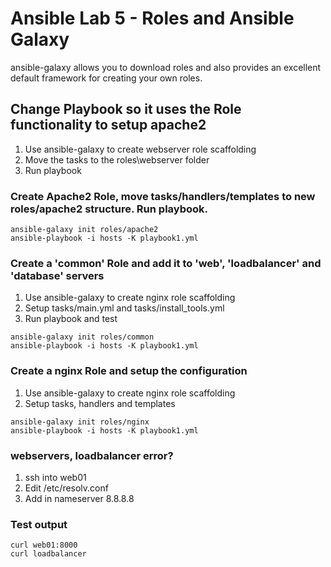 # Ansible Lab 5 - Roles and Ansible Galaxy

ansible-galaxy allows you to download roles and also provides an excellent default framework for creating your own roles.

## Change Playbook so it uses the Role functionality to setup apache2
1. Use ansible-galaxy to create webserver role scaffolding
2. Move the tasks to the roles\webserver folder
3. Run playbook


### Create Apache2 Role, move tasks/handlers/templates to new roles/apache2 structure. Run playbook.
``` shell
ansible-galaxy init roles/apache2
ansible-playbook -i hosts -K playbook1.yml
```

### Create a 'common' Role and add it to 'web', 'loadbalancer' and 'database' servers

1. Use ansible-galaxy to create nginx role scaffolding
2. Setup tasks/main.yml and tasks/install_tools.yml
3. Run playbook and test

``` shell
ansible-galaxy init roles/common
ansible-playbook -i hosts -K playbook1.yml
```

### Create a nginx Role and setup the configuration

1. Use ansible-galaxy to create nginx role scaffolding
2. Setup tasks, handlers and templates

``` shell
ansible-galaxy init roles/nginx
ansible-playbook -i hosts -K playbook1.yml
```

### webservers, loadbalancer error?

1. ssh into web01
2. Edit /etc/resolv.conf
3. Add in nameserver 8.8.8.8

### Test output
``` shell
curl web01:8000
curl loadbalancer
```
